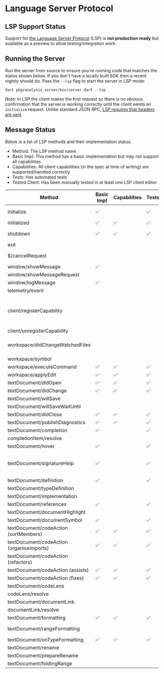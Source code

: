 # Language Server Protocol

## LSP Support Status

Support for [the Language Server Protocol](https://microsoft.github.io/language-server-protocol/) (LSP) is **not production ready** but available as a preview to allow testing/integration work.

## Running the Server

Run the server from source to ensure you're running code that matches the status shown below. If you don't have a locally built SDK then a recent nightly should do. Pass the `--lsp` flag to start the server in LSP mode:

```
dart pkg/analysis_server/bin/server.dart --lsp
```

Note: In LSP the client makes the first request so there is no obvious confirmation that the server is working correctly until the client sends an `initialize` request. Unlike standard JSON RPC, [LSP requires that headers are sent](https://microsoft.github.io/language-server-protocol/specification).

## Message Status

Below is a list of LSP methods and their implementation status.

- Method: The LSP method name
- Basic Impl: This method has a basic implementation but may not support all capabilities
- Capabilities: All client capabilities (in the spec at time of writing) are supported/handled correctly
- Tests: Has automated tests
- Tested Client: Has been manually tested in at least one LSP client editor

| Method | Basic Impl | Capabilities | Tests | Tested Client | Notes |
| - | - | - | - | - | - |
| initialize | ✅ | | ✅ | ✅ | trace and other options NYI
| initialized | ✅ | ✅ | ✅ | ✅ |
| shutdown | ✅ | ✅ | ✅ | ✅ | supported but does nothing |
| exit | | | | | |
| $/cancelRequest | | | | | ignored (unsupported) |
| window/showMessage | ✅ | | | |
| window/showMessageRequest | | | | |
| window/logMessage | ✅ | | | |
| telemetry/event | | | | |
| client/registerCapability | | | | | unused, but should be used for DocumentSelector at least
| client/unregisterCapability | | | | |
| workspace/didChangeWatchedFiles | | | | | unused, server does own watching |
| workspace/symbol | | | | |
| workspace/executeCommand | ✅ | ✅ | ✅ | ✅ |
| workspace/applyEdit | ✅ | ✅ | ✅ | ✅ |
| textDocument/didOpen | ✅ | ✅ | ✅ | ✅ |
| textDocument/didChange | ✅ | ✅ | ✅ | ✅ |
| textDocument/willSave | | | | |
| textDocument/willSaveWaitUntil | | | | |
| textDocument/didClose | ✅ | ✅ | ✅ | ✅ |
| textDocument/publishDiagnostics | ✅ | ✅ | ✅ | ✅ |
| textDocument/completion | ✅ | | ✅ | |
| completionItem/resolve | | | | | not required |
| textDocument/hover | ✅ | | ✅ | |
| textDocument/signatureHelp | ✅ | | ✅ | | correct trigger character handling outstanding
| textDocument/definition | ✅ | | ✅ | |
| textDocument/typeDefinition | | | | |
| textDocument/implementation | | | | |
| textDocument/references | ✅ | | ✅ | |
| textDocument/documentHighlight | | | | |
| textDocument/documentSymbol | ✅ | | ✅ | |
| textDocument/codeAction (sortMembers) | ✅ | ✅ | ✅ | ✅ |
| textDocument/codeAction (organiseImports) | ✅ | ✅ | ✅ | ✅ |
| textDocument/codeAction (refactors) | | | | |
| textDocument/codeAction (assists) | ✅ | ✅ | ✅ | |
| textDocument/codeAction (fixes) | ✅ | ✅ | ✅ | |
| textDocument/codeLens | | | | |
| codeLens/resolve | | | | |
| textDocument/documentLink | | | | |
| documentLink/resolve | | | | |
| textDocument/formatting | ✅ | ✅ | ✅ | ✅ |
| textDocument/rangeFormatting | | | | | requires support from dart_style?
| textDocument/onTypeFormatting | ✅ | ✅ | ✅ | ✅ |
| textDocument/rename | | | | |
| textDocument/prepareRename | | | | |
| textDocument/foldingRange | | | | |


